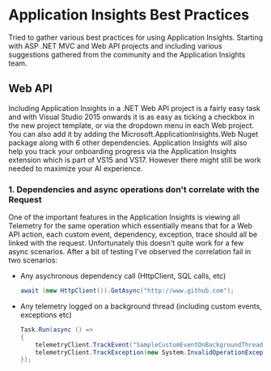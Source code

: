 # Application Insights Best Practices
Tried to gather various best practices for using Application Insights. Starting with ASP .NET MVC and Web API projects and including various suggestions gathered from the community and the Application Insights team.

## Web API
Including Application Insights in a .NET Web API project is a fairly easy task and with Visual Studio 2015 onwards it is as easy as ticking a checkbox in the new project template, or via the dropdown menu in each Web project. You can also add it by adding the Microsoft.ApplicationInsights.Web Nuget package along with 6 other dependencies. Application Insights will also help you track your onboarding progress via the Application Insights extension which is part of VS15 and VS17. However there might still be work needed to maximize your AI experience.

### 1. Dependencies and async operations don't correlate with the Request
One of the important features in the Application Insights is viewing all Telemetry for the same operation which essentially means that for a Web API action, each custom event, dependency, exception, trace should all be linked with the request. Unfortunately this doesn't quite work for a few async scenarios. After a bit of testing I've observed the correlation fail in two scenarios:
* Any asychronous dependency call (HttpClient, SQL calls, etc)

  ```cs
  await (new HttpClient()).GetAsync("http://www.github.com");
  ```
* Any telemetry logged on a background thread (including custom events, exceptions etc)

  ```cs
  Task.Run(async () =>
  {
      telemetryClient.TrackEvent("SampleCustomEventOnBackgroundThread");
      telemetryClient.TrackException(new System.InvalidOperationException("Background Thread Exception"));
  });
  ```

 
